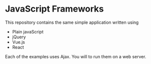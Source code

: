 # JavaScript Frameworks

This repository contains the same simple application written using

* Plain javaScript
* jQuery
* Vue.js
* React

Each of the examples uses Ajax. You will to run them on a web server.
